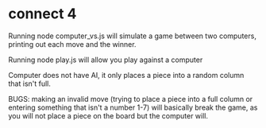 # connect 4

Running node computer_vs.js will simulate a game between two computers, printing out each move and the winner.

Running node play.js will allow you play against a computer

Computer does not have AI, it only places a piece into a random column that isn't full.

BUGS: making an invalid move (trying to place a piece into a full column or entering something that isn't a number 1-7) will basically break the game, as you will not place a piece on the board but the computer will.
